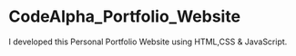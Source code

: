 # CodeAlpha_Portfolio_Website
I developed this Personal Portfolio Website using HTML,CSS &amp; JavaScript.
